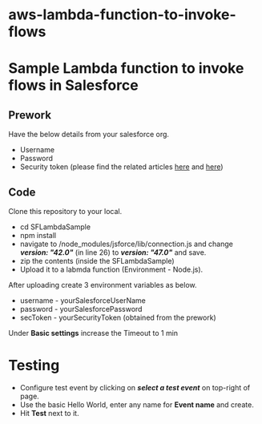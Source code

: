 # aws-lambda-function-to-invoke-flows

# Sample Lambda function to invoke flows in Salesforce

## Prework

Have the below details from your salesforce org.

 - Username
 - Password
 - Security token (please find the related articles [here](https://success.salesforce.com/answers?id=90630000000glADAAY) and [here](https://help.salesforce.com/articleView?id=000331668&type=1&mode=1))

## Code
Clone this repository to your local.

 - cd SFLambdaSample
 - npm install
 - navigate to /node_modules/jsforce/lib/connection.js and change ***version: "42.0"*** (in line 26) to ***version: "47.0"***  and save.
 - zip the contents (inside the SFLambdaSample)
 - Upload it to a labmda function (Environment - Node.js).

After uploading create 3 environment variables as below.

 - username - yourSalesforceUserName
 - password - yourSalesforcePassword
 - secToken - yourSecurityToken (obtained from the prework)

Under **Basic settings** increase the Timeout to 1 min

# Testing

 - Configure test event by clicking on ***select a test event*** on top-right of page.
 - Use the basic Hello World, enter any name for **Event name** and create.
 - Hit **Test** next to it.
